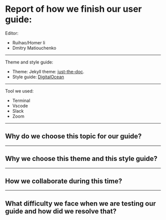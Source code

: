 # Report of how we finish our user guide: 

Editor:
- Ruihao/Homer li
- Dmitry Matiouchenko
---
Theme and style guide:
- Theme: Jekyll theme:  [just-the-doc](https://github.com/pmarsceill/just-the-docs).
- Style guide: [DigitalOcean](https://www.digitalocean.com/community/tutorials/digitalocean-s-technical-writing-guidelines)
---
Tool we used:
- Terminal
- Vscode
- Slack
- Zoom
---  
## Why do we choose this topic for our guide?


---

## Why we choose this theme and this style guide?

---

## How we collaborate during this time?

---

## What difficulty we face when we are testing our guide and how did we resolve that?